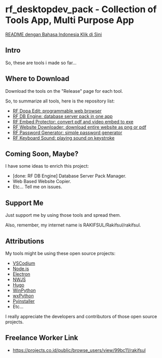 # rf_desktopdev_pack - Collection of Tools App, Multi Purpose App

[README dengan Bahasa Indonesia Klik di Sini](https://github.com/rakifsul/rf_tools_pack/blob/main/README_id.md)

## Intro

So, these are tools i made so far...

## Where to Download

Download the tools on the "Release" page for each tool.

So, to summarize all tools, here is the repository list:

-	[RF Dopa Edit: programmable web browser](https://github.com/rakifsul/rf_dopa_edit)
-	[RF DB Engine: database server pack in one app](https://github.com/rakifsul/rf_db_engine)
-   [RF Embed Protector: convert pdf and video embed to exe](https://github.com/rakifsul/rf_embed_protector)
-   [RF Website Downloader: download entire website as png or pdf](https://github.com/rakifsul/rf_website_downloader)
-   [RF Password Generator: simple password generator](https://github.com/rakifsul/rf_password_generator)
-   [RF Keyboard Sound: playing sound on keystroke](https://github.com/rakifsul/rf_keyboard_sound)

## Coming Soon, Maybe?

I have some ideas to enrich this project:

-   [done: RF DB Engine] Database Server Pack Manager.
-   Web Based Website Copier.
-   Etc... Tell me on issues.

## Support Me

Just support me by using those tools and spread them.

Also, remember, my internet name is RAKIFSUL/Rakifsul/rakifsul.

## Attributions

My tools might be using these open source projects:

-   [VSCodium](https://github.com/VSCodium/vscodium)
-   [Node.js](https://github.com/nodejs)
-   [Electron](https://github.com/electron/electron)
-   [NWJS](https://github.com/nwjs/nw.js)
-   [Hugo](https://github.com/gohugoio/hugo)
-   [WinPython](https://github.com/winpython/winpython)
-   [wxPython](https://github.com/wxWidgets/Phoenix)
-   [Pyinstaller](https://github.com/pyinstaller/pyinstaller)
-   Etc...

I really appreciate the developers and contributors of those open source projects.

## Freelance Worker Link

- https://projects.co.id/public/browse_users/view/99bc11/rakifsul